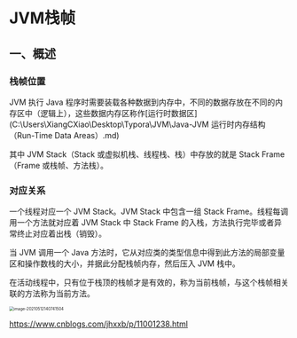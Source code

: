 # JVM栈帧

## 一、概述

### 栈帧位置

JVM 执行 Java 程序时需要装载各种数据到内存中，不同的数据存放在不同的内存区中（逻辑上），这些数据内存区称作[运行时数据区](C:\Users\XiangCXiao\Desktop\Typora\JVM\Java-JVM 运行时内存结构（Run-Time Data Areas）.md)

其中 JVM Stack（Stack 或虚拟机栈、线程栈、栈）中存放的就是 Stack Frame（Frame 或栈帧、方法栈）。

### 对应关系

一个线程对应一个 JVM Stack。JVM Stack 中包含一组 Stack Frame。线程每调用一个方法就对应着 JVM Stack 中 Stack Frame 的入栈，方法执行完毕或者异常终止对应着出栈（销毁）。

当 JVM 调用一个 Java 方法时，它从对应类的类型信息中得到此方法的局部变量区和操作数栈的大小，并据此分配栈帧内存，然后压入 JVM 栈中。

在活动线程中，只有位于栈顶的栈帧才是有效的，称为当前栈帧，与这个栈帧相关联的方法称为当前方法。

<img src="C:\Users\XiangCXiao\AppData\Roaming\Typora\typora-user-images\image-20210512140741504.png" alt="image-20210512140741504" style="zoom: 50%;" />

https://www.cnblogs.com/jhxxb/p/11001238.html